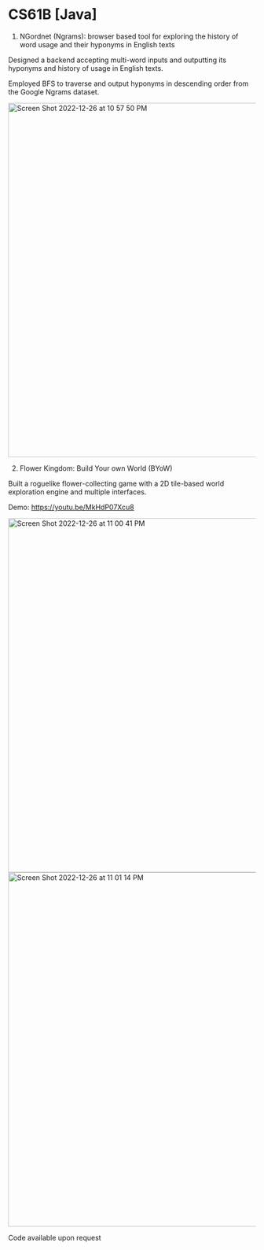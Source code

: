 # CS61B [Java]
1. NGordnet (Ngrams): browser based tool for exploring the history of word usage and their hyponyms in English texts 

Designed a backend accepting multi-word inputs and outputting its hyponyms and history of usage in English texts.

Employed BFS to traverse and output hyponyms in descending order from the Google Ngrams dataset.


<img width="720" alt="Screen Shot 2022-12-26 at 10 57 50 PM" src="https://user-images.githubusercontent.com/96752275/209629508-2d048325-bc6c-4ab1-b15b-0e4416b9d0a0.png">



2. Flower Kingdom: Build Your own World (BYoW)

Built a roguelike flower-collecting game with a 2D tile-based world exploration engine and multiple interfaces.

Demo: https://youtu.be/MkHdP07Xcu8

<img width="720" alt="Screen Shot 2022-12-26 at 11 00 41 PM" src="https://user-images.githubusercontent.com/96752275/209629561-84a04e19-415c-4dc0-af0f-21cbe1836615.png">

<img width="720" alt="Screen Shot 2022-12-26 at 11 01 14 PM" src="https://user-images.githubusercontent.com/96752275/209629535-ba3eb5d4-6102-41da-a81a-836d9cbbf236.png">

Code available upon request
